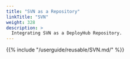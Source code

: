 ```yaml
---
title: "SVN as a Repository"
linkTitle: "SVN"
weight: 328
description: >
  Integrating SVN as a DeployHub Repository.
---
```

{{% include "/userguide/reusable/SVN.md/" %}}
